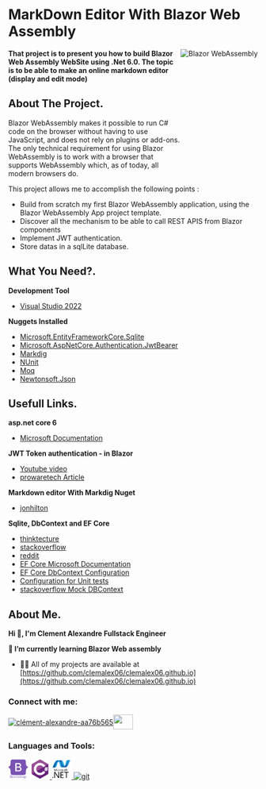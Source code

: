 ﻿# MarkDown Editor  With Blazor Web Assembly

<a href="https://docs.microsoft.com/fr-fr/aspnet/core/blazor/?view=aspnetcore-6.0"><img src="https://docs.microsoft.com/fr-fr/aspnet/core/blazor/index/_static/blazor-webassembly.png?view=aspnetcore-6.0" alt="Blazor WebAssembly" height="256px" align="right"></a>

**That project is to present you how to build Blazor Web Assembly WebSite using .Net 6.0. The topic is to be able to make an online markdown editor (display and edit mode)**

## About The Project.
Blazor WebAssembly makes it possible to run C# code on the browser without having to use JavaScript, and does not rely on plugins or add-ons. The only technical requirement for using Blazor WebAssembly is to work with a browser that supports WebAssembly which, as of today, all modern browsers do.

This project allows me to accomplish the following points : 
* Build from scratch my first Blazor WebAssembly application, using the Blazor WebAssembly App project template.
* Discover all the mechanism to be able to call REST APIS from Blazor components
* Implement JWT authentication.
* Store datas in a sqlLite database.

## What You Need?.
**Development Tool**
 * [Visual Studio 2022](https://visualstudio.microsoft.com/)

**Nuggets Installed**
 * [Microsoft.EntityFrameworkCore.Sqlite](https://www.nuget.org/packages/Microsoft.EntityFrameworkCore.Sqlite/6.0.8?_src=template)
 * [Microsoft.AspNetCore.Authentication.JwtBearer ](https://www.nuget.org/packages/Microsoft.AspNetCore.Authentication.JwtBearer/6.0.8?_src=template)
* [Markdig](https://www.nuget.org/packages/Markdig/0.30.3?_src=template)
* [NUnit](https://www.nuget.org/packages/NUnit/3.13.3?_src=template)
* [Moq](https://www.nuget.org/packages/Moq/4.18.2?_src=template)
* [Newtonsoft.Json](https://www.nuget.org/packages/Newtonsoft.Json/13.0.1?_src=template)


## Usefull Links.
**asp.net core 6**
* [Microsoft Documentation](https://docs.microsoft.com/fr-fr/aspnet/core/?view=aspnetcore-6.0)

**JWT Token authentication - in Blazor**
* [Youtube video](https://www.youtube.com/watch?v=bu6F4oeYdzA)
* [prowaretech Article](https://www.prowaretech.com/articles/current/blazor/wasm/jwt-authentication-simple)


**Markdown editor With Markdig Nuget**
* [jonhilton](https://jonhilton.net/blazor-markdown-editor/)

**Sqlite, DbContext and EF Core**
* [thinktecture](https://www.thinktecture.com/en/blazor/ef-core-and-sqlite-in-browser/)
* [stackoverflow](https://stackoverflow.com/questions/67966259/why-is-it-not-possible-to-use-sqlite-in-blazor-webassembly)
* [reddit](https://www.reddit.com/r/Blazor/comments/rhrwxa/blazor_webassembly_sqlite/)
* [EF Core Microsoft Documentation](https://docs.microsoft.com/fr-fr/ef/core/get-started/overview/first-app?tabs=netcore-cli)
* [EF Core DbContext Configuration](https://docs.microsoft.com/fr-fr/ef/core/dbcontext-configuration/)
* [Configuration for Unit tests](https://dotnetthoughts.net/how-to-mock-dbcontext-for-unit-testing/)
* [stackoverflow Mock DBContext](https://stackoverflow.com/questions/54219742/mocking-ef-core-dbcontext-and-dbset)

## About Me.

**Hi 👋, I'm Clement Alexandre Fullstack Engineer**

**🌱 I’m currently learning **Blazor Web assembly****

- 👨‍💻 All of my projects are available at [https://github.com/clemalex06/clemalex06.github.io](https://github.com/clemalex06/clemalex06.github.io)

### Connect with me:

<p align="left"><a href="https://fr.linkedin.com/in/cl%C3%A9ment-alexandre-aa76b565" target="blank"><img align="center" src="https://raw.githubusercontent.com/rahuldkjain/github-profile-readme-generator/master/src/images/icons/Social/linked-in-alt.svg" alt="clément-alexandre-aa76b565" height="30" width="40" /></a><a href="https://github.com/clemalex06" target="blank"><img align="center" src="https://github.githubassets.com/images/modules/logos_page/GitHub-Mark.png" height="30" width="40" /></a></p>


### Languages and Tools:
<p align="left"><a href="https://getbootstrap.com" target="_blank" rel="noreferrer"><img src="https://raw.githubusercontent.com/devicons/devicon/master/icons/bootstrap/bootstrap-plain-wordmark.svg" alt="bootstrap" width="40" height="40"/></a> <a href="https://www.w3schools.com/cs/" target="_blank" rel="noreferrer"> <img src="https://raw.githubusercontent.com/devicons/devicon/master/icons/csharp/csharp-original.svg" alt="csharp" width="40" height="40"/> </a> <a href="https://dotnet.microsoft.com/" target="_blank" rel="noreferrer"> <img src="https://raw.githubusercontent.com/devicons/devicon/master/icons/dot-net/dot-net-original-wordmark.svg" alt="dotnet" width="40" height="40"/> </a> <a href="https://git-scm.com/" target="_blank" rel="noreferrer"> <img src="https://www.vectorlogo.zone/logos/git-scm/git-scm-icon.svg" alt="git" width="40" height="40"/> </a></p>

